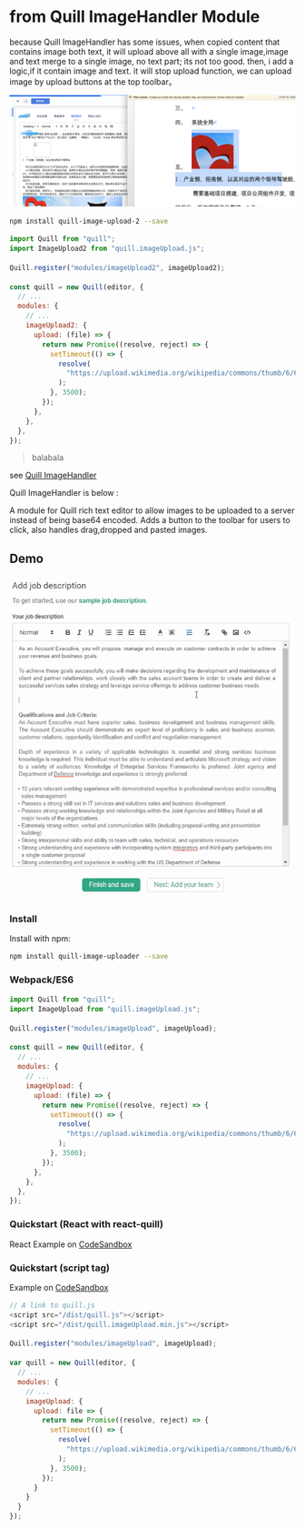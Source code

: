 # from Quill ImageHandler Module
because Quill ImageHandler has some issues, when copied content that contains image both text, it will upload above all with a single image,image and text merge to a single image, no text part;
its not too good. then, i add a logic,if it contain image and text. it will stop upload function, we can upload image by upload buttons at the top toolbar。

![Image](/static/exp.png)

```bash
npm install quill-image-upload-2 --save
```

```javascript
import Quill from "quill";
import ImageUpload2 from "quill.imageUpload.js";

Quill.register("modules/imageUpload2", imageUpload2);

const quill = new Quill(editor, {
  // ...
  modules: {
    // ...
    imageUpload2: {
      upload: (file) => {
        return new Promise((resolve, reject) => {
          setTimeout(() => {
            resolve(
              "https://upload.wikimedia.org/wikipedia/commons/thumb/6/6a/JavaScript-logo.png/480px-JavaScript-logo.png"
            );
          }, 3500);
        });
      },
    },
  },
});

```


> balabala

see [Quill ImageHandler](https://github.com/NoelOConnell/quill-image-uploader)  

Quill ImageHandler is below :  

A module for Quill rich text editor to allow images to be uploaded to a server instead of being base64 encoded.
Adds a button to the toolbar for users to click, also handles drag,dropped and pasted images.

## Demo

![Image of Yaktocat](/static/quill-example.gif)

### Install

Install with npm:

```bash
npm install quill-image-uploader --save
```

### Webpack/ES6

```javascript
import Quill from "quill";
import ImageUpload from "quill.imageUpload.js";

Quill.register("modules/imageUpload", imageUpload);

const quill = new Quill(editor, {
  // ...
  modules: {
    // ...
    imageUpload: {
      upload: (file) => {
        return new Promise((resolve, reject) => {
          setTimeout(() => {
            resolve(
              "https://upload.wikimedia.org/wikipedia/commons/thumb/6/6a/JavaScript-logo.png/480px-JavaScript-logo.png"
            );
          }, 3500);
        });
      },
    },
  },
});
```

### Quickstart (React with react-quill)

React Example on [CodeSandbox](https://codesandbox.io/s/react-quill-demo-qr8xd)

### Quickstart (script tag)

Example on [CodeSandbox](https://codesandbox.io/s/mutable-tdd-lrsvh)

```javascript
// A link to quill.js
<script src="/dist/quill.js"></script>
<script src="/dist/quill.imageUpload.min.js"></script>

Quill.register("modules/imageUpload", imageUpload);

var quill = new Quill(editor, {
  // ...
  modules: {
    // ...
    imageUpload: {
      upload: file => {
        return new Promise((resolve, reject) => {
          setTimeout(() => {
            resolve(
              "https://upload.wikimedia.org/wikipedia/commons/thumb/6/6a/JavaScript-logo.png/480px-JavaScript-logo.png"
            );
          }, 3500);
        });
      }
    }
  }
});
```
